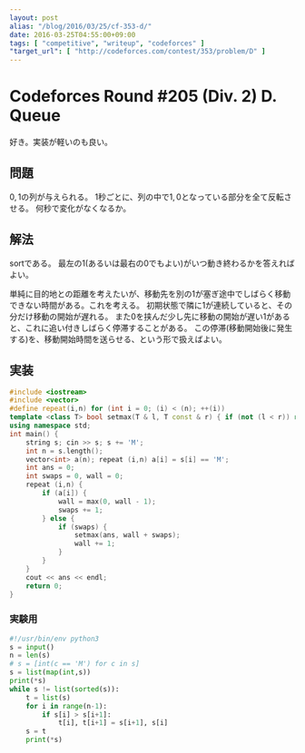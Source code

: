 ```yaml
---
layout: post
alias: "/blog/2016/03/25/cf-353-d/"
date: 2016-03-25T04:55:00+09:00
tags: [ "competitive", "writeup", "codeforces" ]
"target_url": [ "http://codeforces.com/contest/353/problem/D" ]
---
```


# Codeforces Round #205 (Div. 2) D. Queue

好き。実装が軽いのも良い。

## 問題

$0,1$の列が与えられる。
$1$秒ごとに、列の中で$1,0$となっている部分を全て反転させる。
何秒で変化がなくなるか。

## 解法

sortである。
最左の$1$(あるいは最右の$0$でもよい)がいつ動き終わるかを答えればよい。

単純に目的地との距離を考えたいが、移動先を別の$1$が塞ぎ途中でしばらく移動できない時間がある。これを考える。
初期状態で隣に$1$が連続していると、その分だけ移動の開始が遅れる。
また$0$を挟んだ少し先に移動の開始が遅い$1$があると、これに追い付きしばらく停滞することがある。
この停滞(移動開始後に発生する)を、移動開始時間を送らせる、という形で扱えばよい。


## 実装

``` c++
#include <iostream>
#include <vector>
#define repeat(i,n) for (int i = 0; (i) < (n); ++(i))
template <class T> bool setmax(T & l, T const & r) { if (not (l < r)) return false; l = r; return true; }
using namespace std;
int main() {
    string s; cin >> s; s += 'M';
    int n = s.length();
    vector<int> a(n); repeat (i,n) a[i] = s[i] == 'M';
    int ans = 0;
    int swaps = 0, wall = 0;
    repeat (i,n) {
        if (a[i]) {
            wall = max(0, wall - 1);
            swaps += 1;
        } else {
            if (swaps) {
                setmax(ans, wall + swaps);
                wall += 1;
            }
        }
    }
    cout << ans << endl;
    return 0;
}
```

### 実験用

``` python
#!/usr/bin/env python3
s = input()
n = len(s)
# s = [int(c == 'M') for c in s]
s = list(map(int,s))
print(*s)
while s != list(sorted(s)):
    t = list(s)
    for i in range(n-1):
        if s[i] > s[i+1]:
            t[i], t[i+1] = s[i+1], s[i]
    s = t
    print(*s)
```
